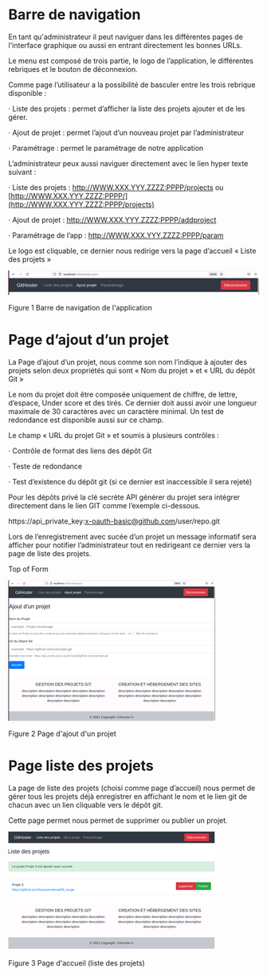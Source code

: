 # Barre de navigation

En tant qu'administrateur il peut naviguer dans les différentes pages de l'interface graphique ou aussi en entrant directement les bonnes URLs.

Le menu est composé de trois partie, le logo de l’application, le différentes rebriques et le bouton de déconnexion.

Comme page l’utilisateur a la possibilité de basculer entre les trois rebrique disponible :

·    Liste des projets : permet d’afficher la liste des projets ajouter et de les gérer.

·    Ajout de projet : permet l’ajout d’un nouveau projet par l’administrateur

·    Paramétrage : permet le paramétrage de notre application

L’administrateur peux aussi naviguer directement avec le lien hyper texte suivant : 

·    Liste des projets :      http://WWW.XXX.YYY.ZZZZ:PPPP/projects ou [http://WWW.XXX.YYY.ZZZZ:PPPP/](http://WWW.XXX.YYY.ZZZZ:PPPP/projects)

·    Ajout de projet :        http://WWW.XXX.YYY.ZZZZ:PPPP/addproject

·    Paramétrage de l’app : http://WWW.XXX.YYY.ZZZZ:PPPP/param

Le logo est cliquable, ce dernier nous redirige vers la page d’accueil « Liste des projets » 

 

![img](img/navbar.png)

Figure 1 Barre de navigation de l'application

 

# Page d’ajout d’un projet

La Page d’ajout d’un projet, nous comme son nom l’indique à ajouter des projets selon deux propriétés qui sont « Nom du projet » et « URL du dépôt Git »

Le nom du projet doit être composée uniquement de chiffre, de lettre, d’espace, Under score et des tirés. Ce dernier doit aussi avoir une longueur maximale de 30 caractères avec un caractère minimal. Un test de redondance est disponible aussi sur ce champ.

Le champ « URL du projet Git » et soumis à plusieurs contrôles :

·    Contrôle de format des liens des dépôt Git

·    Teste de redondance

·    Test d’existence du dépôt git (si ce dernier est inaccessible il sera rejeté)

Pour les dépôts privé la clé secrète API générer du projet sera intégrer directement dans le lien GIT comme l’exemple ci-dessous.

https://api_private_key:x-oauth-basic@github.com/user/repo.git

Lors de l’enregistrement avec sucée d’un projet un message informatif sera afficher pour notifier l’administrateur tout en redirigeant ce dernier vers la page de liste des projets.

Top of Form

 

 

![img](img/add.png)

Figure 2 Page d'ajout d'un projet

 

# Page liste des projets

La page de liste des projets (choisi comme page d’accueil) nous permet de gérer tous les projets déjà enregistrer en affichant le nom et le lien git de chacun avec un lien cliquable vers le dépôt git.

Cette page permet nous permet de supprimer ou publier un projet.

![img](img/list.png)

Figure 3 Page d'accueil (liste des projets)

 

 
